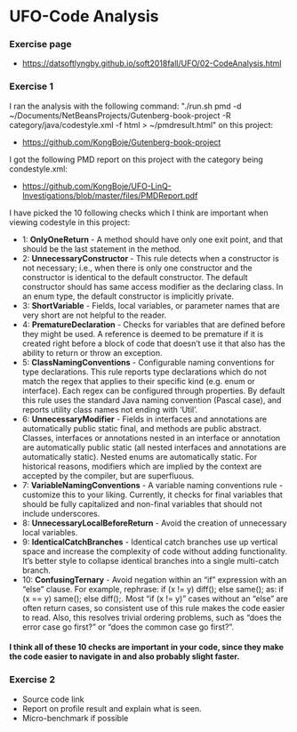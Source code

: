 # UFO-Code Analysis
### Exercise page
- https://datsoftlyngby.github.io/soft2018fall/UFO/02-CodeAnalysis.html

### Exercise 1
I ran the analysis with the following command: "./run.sh pmd -d ~/Documents/NetBeansProjects/Gutenberg-book-project -R category/java/codestyle.xml -f html > ~/pmdresult.html" on this project:
- https://github.com/KongBoje/Gutenberg-book-project

I got the following PMD report on this project with the category being condestyle.xml:
- https://github.com/KongBoje/UFO-LinQ-Investigations/blob/master/files/PMDReport.pdf

I have picked the 10 following checks which I think are important when viewing codestyle in this project:
- 1: **OnlyOneReturn** - A method should have only one exit point, and that should be the last statement in the method.
- 2: **UnnecessaryConstructor** - This rule detects when a constructor is not necessary; i.e., when there is only one constructor and the constructor is identical to the default constructor. The default constructor should has same access modifier as the declaring class. In an enum type, the default constructor is implicitly private.
- 3: **ShortVariable** - Fields, local variables, or parameter names that are very short are not helpful to the reader.
- 4: **PrematureDeclaration** - Checks for variables that are defined before they might be used. A reference is deemed to be premature if it is created right before a block of code that doesn’t use it that also has the ability to return or throw an exception.
- 5: **ClassNamingConventions** - Configurable naming conventions for type declarations. This rule reports type declarations which do not match the regex that applies to their specific kind (e.g. enum or interface). Each regex can be configured through properties.
By default this rule uses the standard Java naming convention (Pascal case), and reports utility class names not ending with ‘Util’.
- 6: **UnnecessaryModifier** - Fields in interfaces and annotations are automatically public static final, and methods are public abstract. Classes, interfaces or annotations nested in an interface or annotation are automatically public static (all nested interfaces and annotations are automatically static). Nested enums are automatically static. For historical reasons, modifiers which are implied by the context are accepted by the compiler, but are superfluous.
- 7: **VariableNamingConventions** - A variable naming conventions rule - customize this to your liking. Currently, it checks for final variables that should be fully capitalized and non-final variables that should not include underscores.
- 8: **UnnecessaryLocalBeforeReturn** - Avoid the creation of unnecessary local variables.
- 9: **IdenticalCatchBranches** - Identical catch branches use up vertical space and increase the complexity of code without adding functionality. It’s better style to collapse identical branches into a single multi-catch branch.
- 10: **ConfusingTernary** - Avoid negation within an “if” expression with an “else” clause. For example, rephrase: if (x != y) diff(); else same(); as: if (x == y) same(); else diff();.
Most “if (x != y)” cases without an “else” are often return cases, so consistent use of this rule makes the code easier to read. Also, this resolves trivial ordering problems, such as “does the error case go first?” or “does the common case go first?”.

#### I think all of these 10 checks are important in your code, since they make the code easier to navigate in and also probably slight faster.

### Exercise 2
- Source code link
- Report on profile result and explain what is seen.
- Micro-benchmark if possible
